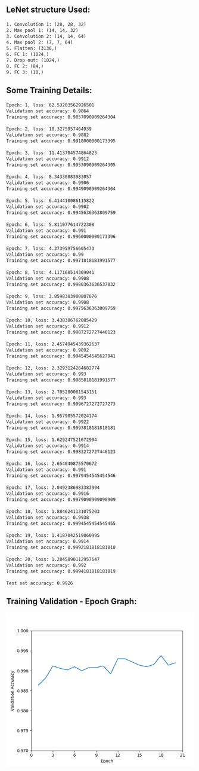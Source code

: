 ## LeNet structure Used:
    
    1. Convolution 1: (28, 28, 32)
    2. Max pool 1: (14, 14, 32)
    3. Convolution 2: (14, 14, 64)
    4. Max pool 2: (7, 7, 64)
    5. Flatten: (3136,)
    6. FC 1: (1024,)
    7. Drop out: (1024,)
    8. FC 2: (84,)
    9. FC 3: (10,)

## Some Training Details:
    
    Epoch: 1, loss: 62.53203562926501
    Validation set accuracy: 0.9864
    Training set accuracy: 0.9857090909264304
    
    Epoch: 2, loss: 18.3275957464939
    Validation set accuracy: 0.9882
    Training set accuracy: 0.9918000000173395
    
    Epoch: 3, loss: 11.413704574864823
    Validation set accuracy: 0.9912
    Training set accuracy: 0.9953090909264305
    
    Epoch: 4, loss: 8.34330883983057
    Validation set accuracy: 0.9906
    Training set accuracy: 0.9949090909264304
    
    Epoch: 5, loss: 6.414410086115822
    Validation set accuracy: 0.9902
    Training set accuracy: 0.9945636363809759
    
    Epoch: 6, loss: 5.811077614722308
    Validation set accuracy: 0.991
    Training set accuracy: 0.9960000000173396
    
    Epoch: 7, loss: 4.373959756605473
    Validation set accuracy: 0.99
    Training set accuracy: 0.9971818181991577
    
    Epoch: 8, loss: 4.117168514369041
    Validation set accuracy: 0.9908
    Training set accuracy: 0.9980363636537032
    
    Epoch: 9, loss: 3.8598383900807676
    Validation set accuracy: 0.9908
    Training set accuracy: 0.9975636363809759
    
    Epoch: 10, loss: 3.438386762085429
    Validation set accuracy: 0.9912
    Training set accuracy: 0.9987272727446123
    
    Epoch: 11, loss: 2.4574945439362637
    Validation set accuracy: 0.9892
    Training set accuracy: 0.9945454545627941
    
    Epoch: 12, loss: 2.3293124264682774
    Validation set accuracy: 0.993
    Training set accuracy: 0.9985818181991577
    
    Epoch: 13, loss: 2.705280081543151
    Validation set accuracy: 0.993
    Training set accuracy: 0.9996727272727273
    
    Epoch: 14, loss: 1.957905572024174
    Validation set accuracy: 0.9922
    Training set accuracy: 0.9993818181818181
    
    Epoch: 15, loss: 1.629247521672994
    Validation set accuracy: 0.9914
    Training set accuracy: 0.9983272727446123
    
    Epoch: 16, loss: 2.654040875570672
    Validation set accuracy: 0.991
    Training set accuracy: 0.9979454545454546
    
    Epoch: 17, loss: 2.0492386983383994
    Validation set accuracy: 0.9916
    Training set accuracy: 0.9979090909090909
    
    Epoch: 18, loss: 1.8846241131075203
    Validation set accuracy: 0.9938
    Training set accuracy: 0.9994545454545455
    
    Epoch: 19, loss: 1.4187042519860995
    Validation set accuracy: 0.9914
    Training set accuracy: 0.9992181818181818
    
    Epoch: 20, loss: 1.2845890112957647
    Validation set accuracy: 0.992
    Training set accuracy: 0.9994181818181819
    
    Test set accuracy: 0.9926
    
## Training Validation - Epoch Graph:
![Alt text](training.png)
